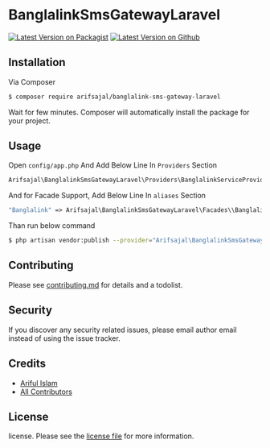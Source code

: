 # BanglalinkSmsGatewayLaravel

[![Latest Version on Packagist][ico-packagist-version]][link-packagist]
[![Latest Version on Github][ico-github-version]][link-github]

## Installation

Via Composer

``` bash
$ composer require arifsajal/banglalink-sms-gateway-laravel
```
Wait for few minutes. Composer will automatically install the package for your project.

## Usage

Open `config/app.php` And Add Below Line In `Providers` Section

```php
Arifsajal\BanglalinkSmsGatewayLaravel\Providers\BanglalinkServiceProvider::class
```
And for Facade Support, Add Below Line In `aliases` Section
 
```php
"Banglalink" => Arifsajal\BanglalinkSmsGatewayLaravel\Facades\\Banglalink::class
```
Than run below command

```bash
$ php artisan vendor:publish --provider="Arifsajal\BanglalinkSmsGatewayLaravel\Providers\BanglalinkServiceProvider"
```

## Contributing

Please see [contributing.md](contributing.md) for details and a todolist.

## Security

If you discover any security related issues, please email author email instead of using the issue tracker.

## Credits

- [Ariful Islam][link-author]
- [All Contributors][link-contributors]

## License

license. Please see the [license file](license.md) for more information.

[ico-packagist-version]: https://img.shields.io/badge/Packagist-1.0-brightgreen.svg
[ico-github-version]: https://img.shields.io/badge/Github-1.0-brightgreen.svg

[link-packagist]: https://packagist.org/packages/arifsajal/banglalink-sms-gateway-laravel
[link-github]: https://github.com/arifsajal70/banglalink-sms-gateway-laravel
[link-author]: https://github.com/arifsajal70
[link-contributors]: ../../contributors